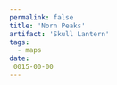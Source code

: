 ```yaml
---
permalink: false
title: 'Norn Peaks'
artifact: 'Skull Lantern'
tags:
  - maps
date:
 0015-00-00
---
```

